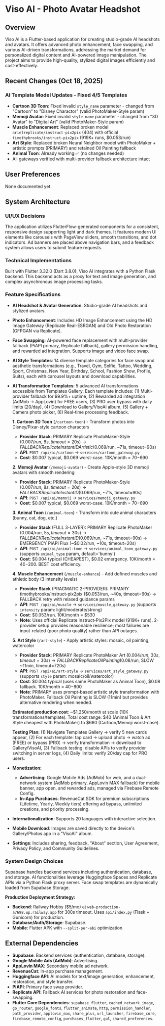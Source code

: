 # Viso AI - Photo Avatar Headshot

## Overview
Viso AI is a Flutter-based application for creating studio-grade AI headshots and avatars. It offers advanced photo enhancement, face swapping, and various AI-driven transformations, addressing the market demand for personalized digital content and AI-powered image manipulation. The project aims to provide high-quality, stylized digital images efficiently and cost-effectively.

## Recent Changes (Oct 18, 2025)
### AI Template Model Updates - Fixed 4/5 Templates
- **Cartoon 3D Toon**: Fixed invalid `style_name` parameter - changed from "Cartoon" to "Disney Charactor" (valid PhotoMaker-Style param)
- **Memoji Avatar**: Fixed invalid `style_name` parameter - changed from "3D Avatar" to "Digital Art" (valid PhotoMaker-Style param)  
- **Muscle Enhancement**: Replaced broken model `arielreplicate/instruct-pix2pix` (404) with official `timothybrooks/instruct-pix2pix` (919K+ runs, $0.053/run)
- **Art Style**: Replaced broken Neural Neighbor model with PhotoMaker + artistic prompts (PRIMARY) and retained Oil Painting fallback
- **Animal Toon**: Already working ✅ (no changes needed)
- All gateways verified with multi-provider fallback architecture intact

## User Preferences
None documented yet.

## System Architecture

### UI/UX Decisions
The application utilizes FlutterFlow-generated components for a consistent, responsive design supporting light and dark themes. It features modern UI elements like carousels with PageView sliders, smooth transitions, and dot indicators. Ad banners are placed above navigation bars, and a feedback system allows users to submit feature requests.

### Technical Implementations
Built with Flutter 3.32.0 (Dart 3.8.0), Viso AI integrates with a Python Flask backend. This backend acts as a proxy for text and image generation, and complex asynchronous image processing tasks.

### Feature Specifications
- **AI Headshot & Avatar Generation**: Studio-grade AI headshots and stylized avatars.
- **Photo Enhancement**: Includes HD Image Enhancement using the HD Image Gateway (Replicate Real-ESRGAN) and Old Photo Restoration (GFPGAN via Replicate).
- **Face Swapping**: AI-powered face replacement with multi-provider fallback (PiAPI primary, Replicate fallback), gallery permission handling, and rewarded ad integration. Supports image and video face swap.
- **AI Style Templates**: 14 diverse template categories for face swap and aesthetic transformations (e.g., Travel, Gym, Selfie, Tattoo, Wedding, Sport, Christmas, New Year, Birthday, School, Fashion Show, Profile, Suits), each with carousel layouts and download capabilities.
- **AI Transformation Templates**: 5 advanced AI transformations accessible from Templates Gallery. Each template includes: (1) Multi-provider fallback for 99.9%+ uptime, (2) Rewarded ad integration (AdMob → AppLovin) for FREE users, (3) PRO user bypass with daily limits (20/day), (4) Download to Gallery/VisoAI album, (5) Gallery + Camera photo picker, (6) Real-time processing feedback.

    **1. Cartoon 3D Toon** (`/cartoon-toon`) - Transform photos into Disney/Pixar-style cartoon characters
    - **Provider Stack**: PRIMARY Replicate PhotoMaker-Style ($0.007/run, ~8s, timeout=20s) → FALLBACK Replicate InstantID Artistic ($0.069/run, ~71s, timeout=90s)
    - **API**: `POST /api/ai/cartoon` → `services/cartoon_gateway.py`
    - **Cost**: $0.007 typical, $0.069 worst-case. 10K/month = $70-$690

    **2. Memoji Avatar** (`/memoji-avatar`) - Create Apple-style 3D memoji avatars with smooth rendering
    - **Provider Stack**: PRIMARY Replicate PhotoMaker-Style ($0.007/run, ~8s, timeout=20s) → FALLBACK Replicate InstantID ($0.069/run, ~71s, timeout=90s)
    - **API**: `POST /api/ai/memoji` → `services/memoji_gateway.py`
    - **Cost**: $0.007 typical, $0.069 worst-case. 10K/month = $70-$690

    **3. Animal Toon** (`/animal-toon`) - Transform into cute animal characters (bunny, cat, dog, etc.)
    - **Provider Stack** (FULL 3-LAYER): PRIMARY Replicate PhotoMaker ($0.004/run, ~5s, timeout=30s) → FALLBACK Replicate InstantID ($0.069/run, ~71s, timeout=90s) → EMERGENCY PiAPI Flux (~$0.02/run, ~10s, timeout=20s)
    - **API**: `POST /api/ai/animal-toon` → `services/animal_toon_gateway.py` (supports `animal_type` param, default='bunny')
    - **Cost**: $0.004 typical (CHEAPEST), $0.02 emergency. 10K/month = $40-$200. BEST cost efficiency.

    **4. Muscle Enhancement** (`/muscle-enhance`) - Add defined muscles and athletic body (3 intensity levels)
    - **Provider Stack** (PRAGMATIC 2-PROVIDER): PRIMARY timothybrooks/instruct-pix2pix ($0.053/run, ~40s, timeout=60s) → FALLBACK retry with relaxed guidance params
    - **API**: `POST /api/ai/muscle` → `services/muscle_gateway.py` (supports `intensity` param: light/moderate/strong)
    - **Cost**: $0.053/run. 10K/month = $530
    - **Note**: Uses official Replicate Instruct-Pix2Pix model (919K+ runs). 2-provider setup provides reasonable resilience; most failures are input-related (poor photo quality) rather than API outages.

    **5. Art Style** (`/art-style`) - Apply artistic styles: mosaic, oil painting, watercolor
    - **Provider Stack**: PRIMARY Replicate PhotoMaker Art ($0.004/run, ~30s, timeout=30s) → FALLBACK Replicate Oil Painting ($0.08/run, SLOW ~11min, timeout=720s)
    - **API**: `POST /api/ai/art-style` → `services/art_style_gateway.py` (supports `style` param: mosaic/oil/watercolor)
    - **Cost**: $0.004 typical (uses same PhotoMaker as Animal Toon), $0.08 fallback. 10K/month = $40-$800
    - **Note**: PRIMARY uses prompt-based artistic style transformation with PhotoMaker. Fallback Oil Painting is SLOW (11min) but provides alternative rendering when needed.

    **Estimated production cost**: ~$1,250/month at scale (10K transformations/template). Total cost range: $40 (Animal Toon & Art Style cheapest with PhotoMaker) to $690 (Cartoon/Memoji worst-case).

    **Testing Plan**: (1) Navigate Templates Gallery → verify 5 new cards appear, (2) For each template: tap card → upload photo → watch ad (FREE) or bypass (PRO) → verify transformation → download to Gallery/VisoAI, (3) Fallback testing: disable APIs to verify provider switching in server logs, (4) Daily limits: verify 20/day cap for PRO users.
- **Monetization**:
    - **Advertising**: Google Mobile Ads (AdMob) for web, and a dual-network system (AdMob primary, AppLovin MAX fallback) for mobile banner, app open, and rewarded ads, managed via Firebase Remote Config.
    - **In-App Purchases**: RevenueCat SDK for premium subscriptions (Lifetime, Yearly, Weekly tiers) offering ad bypass, unlimited creations, and priority processing.
- **Internationalization**: Supports 20 languages with interactive selection.
- **Mobile Download**: Images are saved directly to the device's Gallery/Photos app in a "VisoAI" album.
- **Settings**: Includes sharing, feedback, "About" section, User Agreement, Privacy Policy, and Community Guidelines.

### System Design Choices
Supabase handles backend services including authentication, database, and storage. AI functionalities leverage Huggingface Spaces and Replicate APIs via a Python Flask proxy server. Face swap templates are dynamically loaded from Supabase Storage.

**Production Deployment Strategy:**
- **Backend**: Railway Hobby ($5/mo) at `web-production-a7698.up.railway.app` for 300s timeout. Uses `api/index.py` (Flask + Gunicorn) for production.
- **Database/Auth/Storage**: Supabase.
- **Mobile**: Flutter APK with `--split-per-abi` optimization.

## External Dependencies

- **Supabase**: Backend services (authentication, database, storage).
- **Google Mobile Ads (AdMob)**: Advertising.
- **AppLovin MAX**: Secondary mobile ad network.
- **RevenueCat**: In-app purchase management.
- **Huggingface API**: AI models for text/image generation, enhancement, restoration, and style transfer.
- **PiAPI**: Primary face swap provider.
- **Replicate API**: Fallback AI services for photo restoration and face-swapping.
- **Flutter Core Dependencies**: `supabase_flutter`, `cached_network_image`, `go_router`, `google_fonts`, `flutter_animate`, `http`, `permission_handler`, `path_provider`, `applovin_max`, `share_plus`, `url_launcher`, `firebase_core`, `firebase_remote_config`, `purchases_flutter`, `gal`, `shared_preferences`.